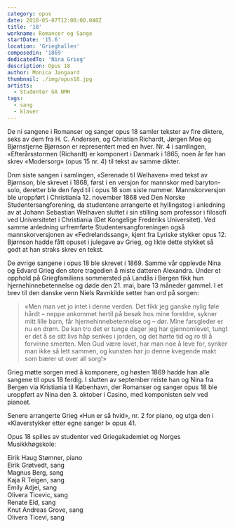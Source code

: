 ```yaml
---
category: opus
date: 2018-05-07T12:00:00.048Z
title: '18'
workname: Romancer og Sange
startDate: '15.6'
location: 'Grieghallen'
composedin: '1869'
dedicatedTo: 'Nina Grieg'
description: Opus 18
author: Monica Jangaard
thumbnail: ./img/opus18.jpg
artists:
  - Studenter GA NMH
tags:
  - sang
  - klaver
---
```


De ni sangene i Romanser og sanger opus 18 samler tekster av fire diktere, seks av dem fra H. C. Andersen, og Christian Richardt, Jørgen Moe og Bjørnstjerne Bjørnson er representert med en hver. Nr. 4 i samlingen, «Efterårsstormen (Richardt) er komponert i Danmark i 1865, noen år før han skrev «Modersorg» (opus 15 nr. 4) til tekst av samme dikter.  

Dnm siste sangen i samlingen, «Serenade til Welhaven» med tekst av Bjørnson, ble skrevet i 1868, først i en versjon for mannskor med baryton-solo, deretter ble den føyd til i opus 18 som siste nummer. Mannskorversjon ble uroppført i Christiania 12. november 1868 ved Den Norske Studentersangforening, da studentene arrangerte et hyllingstog i anledning av at Johann Sebastian Welhaven sluttet i sin stilling som professor i filosofi ved Universitetet i Christiania (Det Kongelige Frederiks Universitet). Ved samme anledning urfremførte Studentersangforeningen også mannskorversjonen av «Fedrelandssang», kjent fra Lyriske stykker opus 12. Bjørnson hadde fått opuset i julegave av Grieg, og likte dette stykket så godt at han straks skrev en tekst.

De øvrige sangene i opus 18 ble skrevet i 1869. Samme vår opplevde Nina og Edvard Grieg den store tragedien å miste datteren Alexandra. Under et opphold på Griegfamiliens sommersted på Landås i Bergen fikk hun hjernehinnebetennelse og døde den 21. mai, bare 13 måneder gammel. I et brev til den danske venn Niels Ravnkilde setter han ord på sorgen:  

> «Men man vet jo intet i denne verden. Det fikk jeg ganske nylig føle hårdt – neppe ankommet hertil på besøk hos mine foreldre, sykner mitt lille barn, får hjernehinnebetennelse og – dør. Mine farsgleder er nu en drøm. De kan tro det er tunge dager jeg har gjennomlevet, tungt er det å se sitt livs håp senkes i jorden, og det hørte tid og ro til å forvinne smerten. Men Gud være lovet, har man noe å leve for, synker man ikke så lett sammen, og kunsten har jo denne kvegende makt som bærer ut over all sorg!»

Grieg møtte sorgen med å komponere, og høsten 1869 hadde han alle sangene til opus 18 ferdig. I slutten av september reiste han og Nina fra Bergen via Kristiania til København, der Romanser og sanger opus 18 ble uroppført av Nina den 3. oktober i Casino, med komponisten selv ved pianoet.

Senere arrangerte Grieg «Hun er så hvid», nr. 2 for piano, og utga den i «Klaverstykker etter egne sanger I» opus 41.

Opus 18 spilles av studenter ved Griegakademiet og Norges Musikkhøgskole:

   Eirik Haug Stømner, piano  
   Eirik Grøtvedt, sang  
   Magnus Berg, sang  
   Kaja R Teigen, sang  
   Emily Adjei, sang  
   Olivera Ticevic, sang  
   Renate Eid, sang  
   Knut Andreas Grove, sang  
   Olivera Ticevi, sang  
